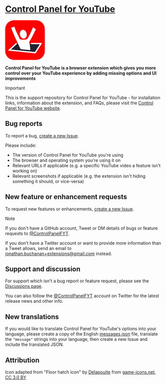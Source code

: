 # [Control Panel for YouTube](https://jbscript.dev/control-panel-for-youtube)

[![](icons/icon128.png)](https://jbscript.dev/control-panel-for-youtube)

**Control Panel for YouTube is a browser extension which gives you more control over your YouTube experience by adding missing options and UI improvements**

> [!IMPORTANT]
> This is the support repository for Control Panel for YouTube - for installation links, information about the extension, and FAQs, please visit the [Control Panel for YouTube website](https://jbscript.dev/control-panel-for-youtube).

## Bug reports

To report a bug, [create a new Issue](https://github.com/insin/control-panel-for-youtube/issues/new).

Please include:

- The version of Control Panel for YouTube you're using
- The browser and operating system you're using it on
- Relevant URLs if applicable (e.g. a specific YouTube video a feature isn't working on)
- Relevant screenshots if applicable (e.g. the extension isn't hiding something it should, or vice-versa)

## New feature or enhancement requests

To request new features or enhancements, [create a new Issue](https://github.com/insin/control-panel-for-youtube/issues/new).

> [!NOTE]
> If you don't have a GitHub account, Tweet or DM details of bugs or feature requests to [@ControlPanelFYT](https://twitter.com/ControlPanelFYT).
>
> If you don't have a Twitter account or want to provide more information than a Tweet allows, send an email to jonathan.buchanan+extensions@gmail.com instead.

## Support and discussion

For support which isn't a bug report or feature request, please see the [Discussions page](https://github.com/insin/control-panel-for-youtube/discussions).

You can also follow the [@ControlPanelFYT](https://twitter.com/ControlPanelFYT) account on Twitter for the latest release news and other info.

## New translations

If you would like to translate Control Panel for YouTube's options into your language, please create a copy of the English [messages.json](./_locales/en/messages.json) file, translate the `"message"` strings into your language, then create a new Issue and include the translated JSON.

## Attribution

Icon adapted from "Floor hatch icon" by [Delapouite](https://delapouite.com/) from [game-icons.net](https://game-icons.net), [CC 3.0 BY](https://creativecommons.org/licenses/by/3.0/)
